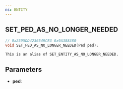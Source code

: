 ```yaml
---
ns: ENTITY
---
```

## SET_PED_AS_NO_LONGER_NEEDED

```c
// 0x2595DD4236549CE3 0x9A388380
void SET_PED_AS_NO_LONGER_NEEDED(Ped ped);
```

```
This is an alias of SET_ENTITY_AS_NO_LONGER_NEEDED.  
```

## Parameters
* **ped**: 

